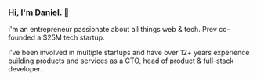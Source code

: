 ### Hi, I'm [Daniel](https://danielpaul.me). 👋

I'm an entrepreneur passionate about all things web & tech. Prev co-founded a $25M tech startup.

I've been involved in multiple startups and have over 12+ years experience building products and services as a CTO, head of product & full-stack developer. 
